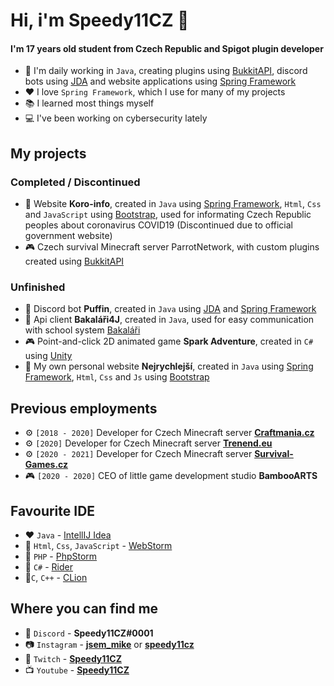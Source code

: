 # Hi, i'm Speedy11CZ 🧪

#### I'm 17 years old student from Czech Republic and Spigot plugin developer

- 🔧 I'm daily working in `Java`, creating plugins using [BukkitAPI](https://www.spigotmc.org/), discord bots using [JDA](https://github.com/DV8FromTheWorld/JDA) and website applications using [Spring Framework](https://spring.io/)
- ❤ I love `Spring Framework`, which I use for many of my projects
- 📚 I learned most things myself
- 💻 I've been working on cybersecurity lately

## My projects
### Completed / Discontinued
- 📄 Website **Koro-info**, created in `Java` using [Spring Framework](https://spring.io/), `Html`, `Css` and `JavaScript` using [Bootstrap](https://getbootstrap.com/), used for informating Czech Republic peoples about coronavirus COVID19 (Discontinued due to official government website)
- 🎮 Czech survival Minecraft server ParrotNetwork, with custom plugins created using [BukkitAPI](https://www.spigotmc.org/)

### Unfinished
- 🤖 Discord bot **Puffin**, created in `Java` using [JDA](https://github.com/DV8FromTheWorld/JDA) and [Spring Framework](https://spring.io/)
- 📑 Api client **Bakaláři4J**, created in `Java`, used for easy communication with school system [Bakaláři](https://www.bakalari.cz/)
- 🎮 Point-and-click 2D animated game **Spark Adventure**, created in `C#` using [Unity](https://unity.com/)
- 📄 My own personal website **Nejrychlejší**, created in `Java` using [Spring Framework](https://spring.io/), `Html`, `Css` and `Js` using [Bootstrap](https://getbootstrap.com/)

## Previous employments
- ⚙ `[2018 - 2020]` Developer for Czech Minecraft server **[Craftmania.cz](https://craftmania.cz/)**
- ⚙ `[2020]` Developer for Czech Minecraft server **[Trenend.eu](https://trenend.eu/)**
- ⚙ `[2020 - 2021]` Developer for Czech Minecraft server **[Survival-Games.cz](https://survival-games.cz/)**
- 🎮 `[2020 - 2020]` CEO of little game development studio **BambooARTS**

## Favourite IDE
- ❤ `Java` - [IntellIJ Idea](https://www.jetbrains.com/idea/)
- 🧡 `Html`, `Css`, `JavaScript` - [WebStorm](https://www.jetbrains.com/webstorm/)
- 💛 `PHP` - [PhpStorm](https://www.jetbrains.com/phpstorm/)
- 💚 `C#` - [Rider](https://www.jetbrains.com/rider/)
- 💙`C`, `C++` - [CLion](https://www.jetbrains.com/clion/)

## Where you can find me
- 💬 `Discord` - **Speedy11CZ#0001**
- 📷 `Instagram` - **[jsem_mike](https://instagram.com/jsem_mike)** or **[speedy11cz](https://instagram.com/speedy11cz)**
- 🎥 `Twitch` - **[Speedy11CZ](https://twitch.tv/speedy11cz)**
- 📺 `Youtube` - **[Speedy11CZ](https://www.youtube.com/speedy11cz)**
